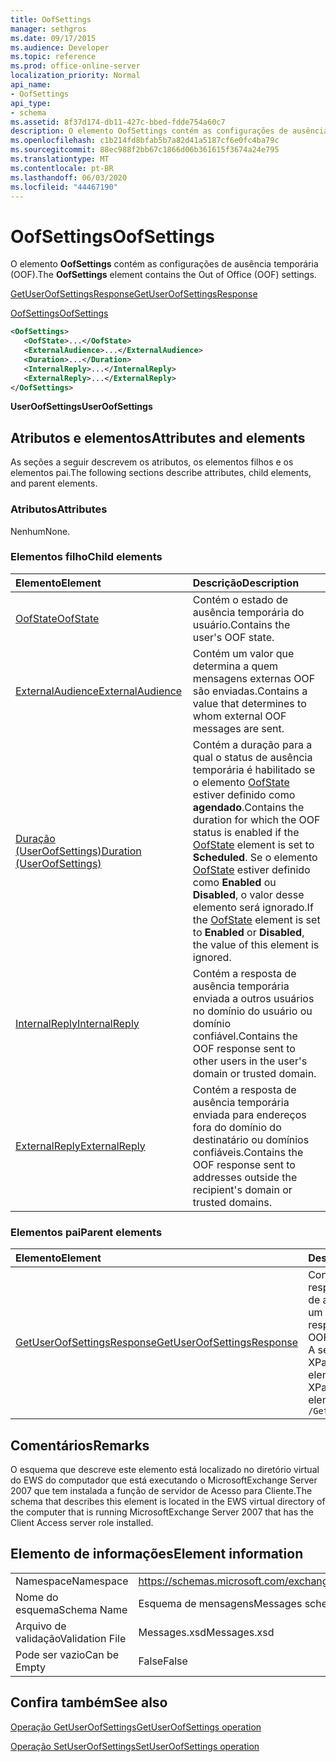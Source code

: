 ```yaml
---
title: OofSettings
manager: sethgros
ms.date: 09/17/2015
ms.audience: Developer
ms.topic: reference
ms.prod: office-online-server
localization_priority: Normal
api_name:
- OofSettings
api_type:
- schema
ms.assetid: 8f37d174-db11-427c-bbed-fdde754a60c7
description: O elemento OofSettings contém as configurações de ausência temporária (OOF).
ms.openlocfilehash: c1b214fd8bfab5b7a82d41a5187cf6e0fc4ba79c
ms.sourcegitcommit: 88ec988f2bb67c1866d06b361615f3674a24e795
ms.translationtype: MT
ms.contentlocale: pt-BR
ms.lasthandoff: 06/03/2020
ms.locfileid: "44467190"
---
```

# <a name="oofsettings"></a><span data-ttu-id="c23f3-103">OofSettings</span><span class="sxs-lookup"><span data-stu-id="c23f3-103">OofSettings</span></span>

<span data-ttu-id="c23f3-104">O elemento **OofSettings** contém as configurações de ausência temporária (OOF).</span><span class="sxs-lookup"><span data-stu-id="c23f3-104">The **OofSettings** element contains the Out of Office (OOF) settings.</span></span> 
  
[<span data-ttu-id="c23f3-105">GetUserOofSettingsResponse</span><span class="sxs-lookup"><span data-stu-id="c23f3-105">GetUserOofSettingsResponse</span></span>](getuseroofsettingsresponse.md)
  
[<span data-ttu-id="c23f3-106">OofSettings</span><span class="sxs-lookup"><span data-stu-id="c23f3-106">OofSettings</span></span>](oofsettings.md)
  
```xml
<OofSettings>
   <OofState>...</OofState>
   <ExternalAudience>...</ExternalAudience>
   <Duration>...</Duration>
   <InternalReply>...</InternalReply>
   <ExternalReply>...</ExternalReply>
</OofSettings>
```

 <span data-ttu-id="c23f3-107">**UserOofSettings**</span><span class="sxs-lookup"><span data-stu-id="c23f3-107">**UserOofSettings**</span></span>
## <a name="attributes-and-elements"></a><span data-ttu-id="c23f3-108">Atributos e elementos</span><span class="sxs-lookup"><span data-stu-id="c23f3-108">Attributes and elements</span></span>

<span data-ttu-id="c23f3-109">As seções a seguir descrevem os atributos, os elementos filhos e os elementos pai.</span><span class="sxs-lookup"><span data-stu-id="c23f3-109">The following sections describe attributes, child elements, and parent elements.</span></span>
  
### <a name="attributes"></a><span data-ttu-id="c23f3-110">Atributos</span><span class="sxs-lookup"><span data-stu-id="c23f3-110">Attributes</span></span>

<span data-ttu-id="c23f3-111">Nenhum</span><span class="sxs-lookup"><span data-stu-id="c23f3-111">None.</span></span>
  
### <a name="child-elements"></a><span data-ttu-id="c23f3-112">Elementos filho</span><span class="sxs-lookup"><span data-stu-id="c23f3-112">Child elements</span></span>

|<span data-ttu-id="c23f3-113">**Elemento**</span><span class="sxs-lookup"><span data-stu-id="c23f3-113">**Element**</span></span>|<span data-ttu-id="c23f3-114">**Descrição**</span><span class="sxs-lookup"><span data-stu-id="c23f3-114">**Description**</span></span>|
|:-----|:-----|
|[<span data-ttu-id="c23f3-115">OofState</span><span class="sxs-lookup"><span data-stu-id="c23f3-115">OofState</span></span>](oofstate.md) <br/> |<span data-ttu-id="c23f3-116">Contém o estado de ausência temporária do usuário.</span><span class="sxs-lookup"><span data-stu-id="c23f3-116">Contains the user's OOF state.</span></span>  <br/> |
|[<span data-ttu-id="c23f3-117">ExternalAudience</span><span class="sxs-lookup"><span data-stu-id="c23f3-117">ExternalAudience</span></span>](externalaudience.md) <br/> |<span data-ttu-id="c23f3-118">Contém um valor que determina a quem mensagens externas OOF são enviadas.</span><span class="sxs-lookup"><span data-stu-id="c23f3-118">Contains a value that determines to whom external OOF messages are sent.</span></span>  <br/> |
|[<span data-ttu-id="c23f3-119">Duração (UserOofSettings)</span><span class="sxs-lookup"><span data-stu-id="c23f3-119">Duration (UserOofSettings)</span></span>](duration-useroofsettings.md) <br/> |<span data-ttu-id="c23f3-120">Contém a duração para a qual o status de ausência temporária é habilitado se o elemento [OofState](oofstate.md) estiver definido como **agendado**.</span><span class="sxs-lookup"><span data-stu-id="c23f3-120">Contains the duration for which the OOF status is enabled if the [OofState](oofstate.md) element is set to **Scheduled**.</span></span> <span data-ttu-id="c23f3-121">Se o elemento [OofState](oofstate.md) estiver definido como **Enabled** ou **Disabled**, o valor desse elemento será ignorado.</span><span class="sxs-lookup"><span data-stu-id="c23f3-121">If the [OofState](oofstate.md) element is set to **Enabled** or **Disabled**, the value of this element is ignored.</span></span>  <br/> |
|[<span data-ttu-id="c23f3-122">InternalReply</span><span class="sxs-lookup"><span data-stu-id="c23f3-122">InternalReply</span></span>](internalreply.md) <br/> |<span data-ttu-id="c23f3-123">Contém a resposta de ausência temporária enviada a outros usuários no domínio do usuário ou domínio confiável.</span><span class="sxs-lookup"><span data-stu-id="c23f3-123">Contains the OOF response sent to other users in the user's domain or trusted domain.</span></span>  <br/> |
|[<span data-ttu-id="c23f3-124">ExternalReply</span><span class="sxs-lookup"><span data-stu-id="c23f3-124">ExternalReply</span></span>](externalreply.md) <br/> |<span data-ttu-id="c23f3-125">Contém a resposta de ausência temporária enviada para endereços fora do domínio do destinatário ou domínios confiáveis.</span><span class="sxs-lookup"><span data-stu-id="c23f3-125">Contains the OOF response sent to addresses outside the recipient's domain or trusted domains.</span></span>  <br/> |
   
### <a name="parent-elements"></a><span data-ttu-id="c23f3-126">Elementos pai</span><span class="sxs-lookup"><span data-stu-id="c23f3-126">Parent elements</span></span>

|<span data-ttu-id="c23f3-127">**Elemento**</span><span class="sxs-lookup"><span data-stu-id="c23f3-127">**Element**</span></span>|<span data-ttu-id="c23f3-128">**Descrição**</span><span class="sxs-lookup"><span data-stu-id="c23f3-128">**Description**</span></span>|
|:-----|:-----|
|[<span data-ttu-id="c23f3-129">GetUserOofSettingsResponse</span><span class="sxs-lookup"><span data-stu-id="c23f3-129">GetUserOofSettingsResponse</span></span>](getuseroofsettingsresponse.md) <br/> |<span data-ttu-id="c23f3-130">Contém os resultados da resposta e as configurações de ausência temporária de um usuário.</span><span class="sxs-lookup"><span data-stu-id="c23f3-130">Contains the response results and the OOF settings for a user.</span></span>  <br/> <span data-ttu-id="c23f3-131">A seguir está a expressão XPath para este elemento:</span><span class="sxs-lookup"><span data-stu-id="c23f3-131">The following is the XPath expression to this element:</span></span>  <br/>  `/GetUserOofSettingsResponse` <br/> |
   
## <a name="remarks"></a><span data-ttu-id="c23f3-132">Comentários</span><span class="sxs-lookup"><span data-stu-id="c23f3-132">Remarks</span></span>

<span data-ttu-id="c23f3-133">O esquema que descreve este elemento está localizado no diretório virtual do EWS do computador que está executando o MicrosoftExchange Server 2007 que tem instalada a função de servidor de Acesso para Cliente.</span><span class="sxs-lookup"><span data-stu-id="c23f3-133">The schema that describes this element is located in the EWS virtual directory of the computer that is running MicrosoftExchange Server 2007 that has the Client Access server role installed.</span></span>
  
## <a name="element-information"></a><span data-ttu-id="c23f3-134">Elemento de informações</span><span class="sxs-lookup"><span data-stu-id="c23f3-134">Element information</span></span>

|||
|:-----|:-----|
|<span data-ttu-id="c23f3-135">Namespace</span><span class="sxs-lookup"><span data-stu-id="c23f3-135">Namespace</span></span>  <br/> |https://schemas.microsoft.com/exchange/services/2006/messages  <br/> |
|<span data-ttu-id="c23f3-136">Nome do esquema</span><span class="sxs-lookup"><span data-stu-id="c23f3-136">Schema Name</span></span>  <br/> |<span data-ttu-id="c23f3-137">Esquema de mensagens</span><span class="sxs-lookup"><span data-stu-id="c23f3-137">Messages schema</span></span>  <br/> |
|<span data-ttu-id="c23f3-138">Arquivo de validação</span><span class="sxs-lookup"><span data-stu-id="c23f3-138">Validation File</span></span>  <br/> |<span data-ttu-id="c23f3-139">Messages.xsd</span><span class="sxs-lookup"><span data-stu-id="c23f3-139">Messages.xsd</span></span>  <br/> |
|<span data-ttu-id="c23f3-140">Pode ser vazio</span><span class="sxs-lookup"><span data-stu-id="c23f3-140">Can be Empty</span></span>  <br/> |<span data-ttu-id="c23f3-141">False</span><span class="sxs-lookup"><span data-stu-id="c23f3-141">False</span></span>  <br/> |
   
## <a name="see-also"></a><span data-ttu-id="c23f3-142">Confira também</span><span class="sxs-lookup"><span data-stu-id="c23f3-142">See also</span></span>



[<span data-ttu-id="c23f3-143">Operação GetUserOofSettings</span><span class="sxs-lookup"><span data-stu-id="c23f3-143">GetUserOofSettings operation</span></span>](getuseroofsettings-operation.md)
  
[<span data-ttu-id="c23f3-144">Operação SetUserOofSettings</span><span class="sxs-lookup"><span data-stu-id="c23f3-144">SetUserOofSettings operation</span></span>](setuseroofsettings-operation.md)

